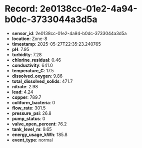 # Record: 2e0138cc-01e2-4a94-b0dc-3733044a3d5a

- **sensor_id**: 2e0138cc-01e2-4a94-b0dc-3733044a3d5a
- **location**: Zone-8
- **timestamp**: 2025-05-27T22:35:23.240765
- **pH**: 7.95
- **turbidity**: 7.28
- **chlorine_residual**: 0.46
- **conductivity**: 641.0
- **temperature_C**: 17.5
- **dissolved_oxygen**: 9.86
- **total_dissolved_solids**: 471.7
- **nitrate**: 2.98
- **lead**: 4.24
- **copper**: 789.7
- **coliform_bacteria**: 0
- **flow_rate**: 301.5
- **pressure_psi**: 26.8
- **pump_status**: 0
- **valve_open_percent**: 76.2
- **tank_level_m**: 9.65
- **energy_usage_kWh**: 185.8
- **event_type**: normal